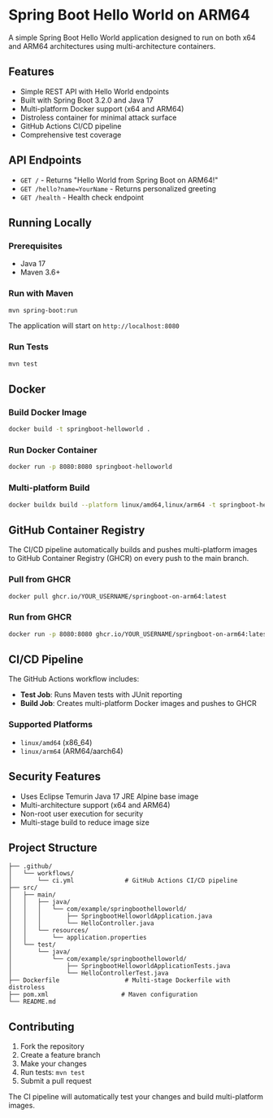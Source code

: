 # Spring Boot Hello World on ARM64

A simple Spring Boot Hello World application designed to run on both x64 and ARM64 architectures using multi-architecture containers.

## Features

- Simple REST API with Hello World endpoints
- Built with Spring Boot 3.2.0 and Java 17
- Multi-platform Docker support (x64 and ARM64)
- Distroless container for minimal attack surface
- GitHub Actions CI/CD pipeline
- Comprehensive test coverage

## API Endpoints

- `GET /` - Returns "Hello World from Spring Boot on ARM64!"
- `GET /hello?name=YourName` - Returns personalized greeting
- `GET /health` - Health check endpoint

## Running Locally

### Prerequisites
- Java 17
- Maven 3.6+

### Run with Maven
```bash
mvn spring-boot:run
```

The application will start on `http://localhost:8080`

### Run Tests
```bash
mvn test
```

## Docker

### Build Docker Image
```bash
docker build -t springboot-helloworld .
```

### Run Docker Container
```bash
docker run -p 8080:8080 springboot-helloworld
```

### Multi-platform Build
```bash
docker buildx build --platform linux/amd64,linux/arm64 -t springboot-helloworld .
```

## GitHub Container Registry

The CI/CD pipeline automatically builds and pushes multi-platform images to GitHub Container Registry (GHCR) on every push to the main branch.

### Pull from GHCR
```bash
docker pull ghcr.io/YOUR_USERNAME/springboot-on-arm64:latest
```

### Run from GHCR
```bash
docker run -p 8080:8080 ghcr.io/YOUR_USERNAME/springboot-on-arm64:latest
```

## CI/CD Pipeline

The GitHub Actions workflow includes:
- **Test Job**: Runs Maven tests with JUnit reporting
- **Build Job**: Creates multi-platform Docker images and pushes to GHCR

### Supported Platforms
- `linux/amd64` (x86_64)
- `linux/arm64` (ARM64/aarch64)

## Security Features

- Uses Eclipse Temurin Java 17 JRE Alpine base image
- Multi-architecture support (x64 and ARM64)
- Non-root user execution for security
- Multi-stage build to reduce image size

## Project Structure

```
├── .github/
│   └── workflows/
│       └── ci.yml              # GitHub Actions CI/CD pipeline
├── src/
│   ├── main/
│   │   ├── java/
│   │   │   └── com/example/springboothelloworld/
│   │   │       ├── SpringbootHelloworldApplication.java
│   │   │       └── HelloController.java
│   │   └── resources/
│   │       └── application.properties
│   └── test/
│       └── java/
│           └── com/example/springboothelloworld/
│               ├── SpringbootHelloworldApplicationTests.java
│               └── HelloControllerTest.java
├── Dockerfile                  # Multi-stage Dockerfile with distroless
├── pom.xml                    # Maven configuration
└── README.md
```

## Contributing

1. Fork the repository
2. Create a feature branch
3. Make your changes
4. Run tests: `mvn test`
5. Submit a pull request

The CI pipeline will automatically test your changes and build multi-platform images. 